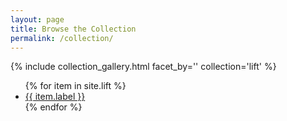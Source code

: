 ```yaml
---
layout: page
title: Browse the Collection
permalink: /collection/
---
```



{% include collection_gallery.html facet_by='' collection='lift' %}

<ul>
    {% for item in site.lift %}
        <li><a href="{{ site.baseurl }}/lift/{{ item.pid }}/">{{ item.label }}</a></li>
    {% endfor %}
</ul>



